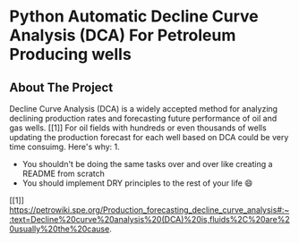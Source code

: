 # Python Automatic Decline Curve Analysis (DCA) For Petroleum Producing wells

## About The Project
Decline Curve Analysis (DCA) is a widely accepted method for analyzing declining production rates and forecasting future performance of oil and gas wells. [[1]] For oil fields with hundreds or even thousands of wells updating the production forecast for each well based on DCA could be very time consuimg. Here's why:
1. 
* You shouldn't be doing the same tasks over and over like creating a README from scratch
* You should implement DRY principles to the rest of your life :smile:



[[1]] https://petrowiki.spe.org/Production_forecasting_decline_curve_analysis#:~:text=Decline%20curve%20analysis%20(DCA)%20is,fluids%2C%20are%20usually%20the%20cause.

